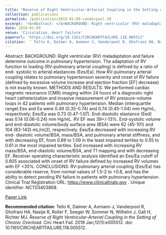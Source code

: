 ```yaml
--- 
title: "Reserve of Right Ventricular-Arterial Coupling in the Setting of Chronic Overload." 
collection: publications 
permalink: /publication/2019-01-09-vanderpool-20 
excerpt: '<b>Abstract: </b>BACKGROUND: Right ventricular (RV) maladaptation and failure determine outcome in pulmonary hypertension. The adaptation of RV function to loading (RV-pulmonary arterial coupling) is defined by a ratio of end- systolic to arterial elastances (Ees/Ea). How RV-pulmonary arterial coupling relates to pulmonary hypertension severity [...]' 
date: 2019-01-09 
venue: 'Circulation. Heart failure' 
paperurl: 'https://doi.org/10.1161/CIRCHEARTFAILURE.118.005512' 
citation:  ' Tello K, Dalmer A, Axmann J, Vanderpool R, Ghofrani HA, Naeije R, Roller F, Seeger W, Sommer N, Wilhelm J, Gall H, Richter MJ. <i>Reserve of Right Ventricular-Arterial Coupling in the Setting of Chronic Overload.</i> Circ Heart Fail. 2019 Jan;12(1):e005512. doi: 10.1161/CIRCHEARTFAILURE.118.005512.' 
--- 
```

Abstract:  BACKGROUND: Right ventricular (RV) maladaptation and failure determine outcome in pulmonary hypertension. The adaptation of RV function to loading (RV-pulmonary arterial coupling) is defined by a ratio of end- systolic to arterial elastances (Ees/Ea). How RV-pulmonary arterial coupling relates to pulmonary hypertension severity and onset of RV failure (defined by excessive volume increase and ejection fraction [EF] decrease) is not exactly known. METHODS AND RESULTS: We performed cardiac magnetic resonance (CMR) imaging within 24 hours of a diagnostic right heart catheterization and invasive measurement of RV pressure-volume loops in 42 patients with pulmonary hypertension. Median (interquartile range) Ees and Ea were 0.49 (0.35-0.74) and 0.74 (0.45-1.04) mm Hg/mL, respectively; Ees/Ea was 0.73 (0.47-1.07). End-diastolic elastance (Eed) was 0.14 (0.06-0.24) mm Hg/mL. RV EF was 39+/-13%. End-systolic volume and end-diastolic volume/body surface area (BSA) were 62 (45-101) and 104 (83-143) mL/m(2), respectively. Ees/Ea decreased with increasing RV end- diastolic volume/BSA, mass/BSA, and pulmonary arterial stiffness, and with decreasing EF, from 0.89 to 1.09 in the least impaired tertiles to 0.55 to 0.61 in the most impaired tertiles. Eed increased with increasing RV mass/BSA, end-diastolic volume/BSA, and T1 mapping and with decreasing EF. Receiver operating characteristic analysis identified an Ees/Ea cutoff of 0.805 associated with onset of RV failure defined by increased RV volumes with EF <35%. CONCLUSIONS: RV-pulmonary arterial coupling (Ees/Ea) has considerable reserve, from normal values of 1.5-2 to <0.8, and has the ability to detect pending RV failure in patients with pulmonary hypertension. Clinical Trial Registration URL: https://www.clinicaltrials.gov . Unique identifier: NCT03403868.  
 
[Paper Link](https://doi.org/10.1161/CIRCHEARTFAILURE.118.005512) 
 
<b>Recommended citation</b>:  Tello K, Dalmer A, Axmann J, Vanderpool R, Ghofrani HA, Naeije R, Roller F, Seeger W, Sommer N, Wilhelm J, Gall H, Richter MJ. <i>Reserve of Right Ventricular-Arterial Coupling in the Setting of Chronic Overload.</i> Circ Heart Fail. 2019 Jan;12(1):e005512. doi: 10.1161/CIRCHEARTFAILURE.118.005512. 
